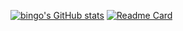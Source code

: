 [![bingo's GitHub stats](https://github-readme-stats.vercel.app/api?username=debassser)](https://github.com/debassser/github-readme-stats)
[![Readme Card](https://github-readme-stats.vercel.app/api/pin/?username=debassser&repo=Youtube--->MP3Downloader)](https://github.com/debassser/yt-mp3-downloader---python)
